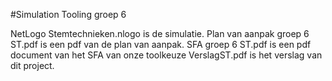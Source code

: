 #Simulation Tooling groep 6

NetLogo Stemtechnieken.nlogo is de simulatie.
Plan van aanpak groep 6 ST.pdf is een pdf van de plan van aanpak.
SFA groep 6 ST.pdf is een pdf document van het SFA van onze toolkeuze
VerslagST.pdf is het verslag van dit project.
